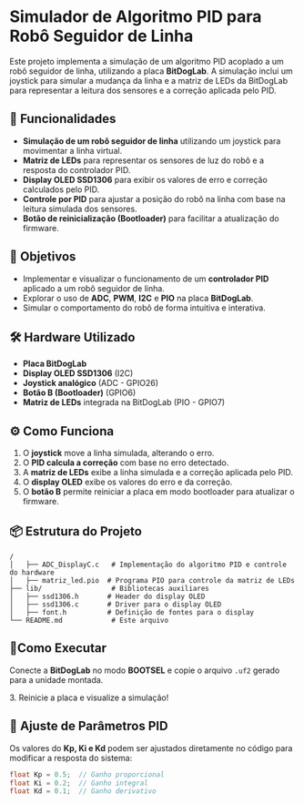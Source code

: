 # Simulador de Algoritmo PID para Robô Seguidor de Linha

Este projeto implementa a simulação de um algoritmo PID acoplado a um robô seguidor de linha, utilizando a placa **BitDogLab**. A simulação inclui um joystick para simular a mudança da linha e a matriz de LEDs da BitDogLab para representar a leitura dos sensores e a correção aplicada pelo PID.

## 📌 Funcionalidades

- **Simulação de um robô seguidor de linha** utilizando um joystick para movimentar a linha virtual.
- **Matriz de LEDs** para representar os sensores de luz do robô e a resposta do controlador PID.
- **Display OLED SSD1306** para exibir os valores de erro e correção calculados pelo PID.
- **Controle por PID** para ajustar a posição do robô na linha com base na leitura simulada dos sensores.
- **Botão de reinicialização (Bootloader)** para facilitar a atualização do firmware.

## 🎯 Objetivos

- Implementar e visualizar o funcionamento de um **controlador PID** aplicado a um robô seguidor de linha.
- Explorar o uso de **ADC**, **PWM**, **I2C** e **PIO** na placa **BitDogLab**.
- Simular o comportamento do robô de forma intuitiva e interativa.

## 🛠️ Hardware Utilizado

- **Placa BitDogLab**
- **Display OLED SSD1306** (I2C)
- **Joystick analógico** (ADC - GPIO26)
- **Botão B (Bootloader)** (GPIO6)
- **Matriz de LEDs** integrada na BitDogLab (PIO - GPIO7)

## ⚙️ Como Funciona

1. O **joystick** move a linha simulada, alterando o erro.
2. O **PID calcula a correção** com base no erro detectado.
3. A **matriz de LEDs** exibe a linha simulada e a correção aplicada pelo PID.
4. O **display OLED** exibe os valores do erro e da correção.
5. O **botão B** permite reiniciar a placa em modo bootloader para atualizar o firmware.

## 📦 Estrutura do Projeto

```
/
│   ├── ADC_DisplayC.c   # Implementação do algoritmo PID e controle do hardware
│   ├── matriz_led.pio  # Programa PIO para controle da matriz de LEDs
├── lib/                 # Bibliotecas auxiliares
│   ├── ssd1306.h       # Header do display OLED
│   ├── ssd1306.c       # Driver para o display OLED
│   ├── font.h          # Definição de fontes para o display
└── README.md            # Este arquivo
```

## 🚀Como Executar



Conecte a **BitDogLab** no modo **BOOTSEL** e copie o arquivo `.uf2` gerado para a unidade montada.

3\. Reinicie a placa e visualize a simulação!

## 🔧 Ajuste de Parâmetros PID

Os valores do **Kp, Ki e Kd** podem ser ajustados diretamente no código para modificar a resposta do sistema:

```c
float Kp = 0.5;  // Ganho proporcional
float Ki = 0.2;  // Ganho integral
float Kd = 0.1;  // Ganho derivativo
```

##

